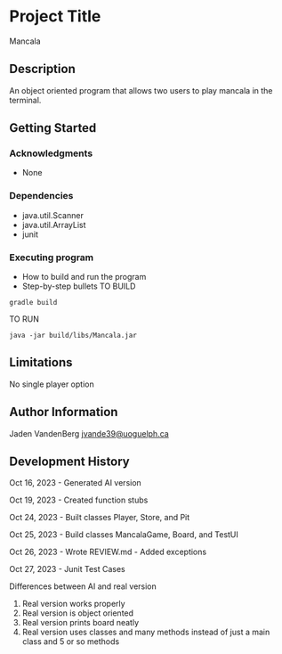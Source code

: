 # Project Title

Mancala

## Description

An object oriented program that allows two users to play mancala in the terminal.

## Getting Started

### Acknowledgments

* None

### Dependencies

* java.util.Scanner
* java.util.ArrayList
* junit

### Executing program

* How to build and run the program
* Step-by-step bullets
TO BUILD
```
gradle build
```
TO RUN
```
java -jar build/libs/Mancala.jar
```

## Limitations

No single player option

## Author Information

Jaden VandenBerg
jvande39@uoguelph.ca

## Development History

Oct 16, 2023
    - Generated AI version

Oct 19, 2023
    - Created function stubs

Oct 24, 2023
    - Built classes Player, Store, and Pit

Oct 25, 2023
    - Build classes MancalaGame, Board, and TestUI

Oct 26, 2023
    - Wrote REVIEW.md
    - Added exceptions

Oct 27, 2023
    - Junit Test Cases

Differences between AI and real version

1) Real version works properly
2) Real version is object oriented
3) Real version prints board neatly
4) Real version uses classes and many methods instead of just a main class and 5 or so methods


